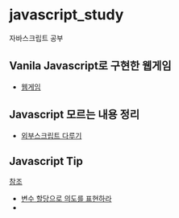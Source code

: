# javascript_study
자바스크립트 공부

## Vanila Javascript로 구현한 웹게임
- [웹게임](https://kyun2da.github.io/Javascript_Concept_Note/site/index.html)



## Javascript 모르는 내용 정리

- [외부스크립트 다루기](./개념정리/외부스크립트다루기.md)



## Javascript Tip

[참조](https://github.com/jsmapr1/simplifying-js)

- [변수 할당으로 의도를 표현하라](./javascriptTip/variable)
- 